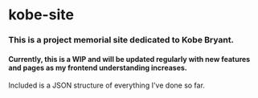 # kobe-site
### This is a project memorial site dedicated to Kobe Bryant. 
#### Currently, this is a WIP and will be updated regularly with new features and pages as my frontend understanding increases.
Included is a JSON structure of everything I've done so far. 
